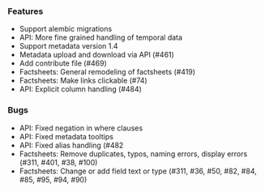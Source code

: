 ### Features
* Support alembic migrations
* API: More fine grained handling of temporal data
* Support metadata version 1.4
* Metadata upload and download via API (#461)
* Add contribute file (#469)
* Factsheets: General remodeling of factsheets (#419)
* Factsheets: Make links clickable (#74)
* API: Explicit column handling (#484)

### Bugs
* API: Fixed negation in where clauses
* API: Fixed metadata tooltips
* API: Fixed alias handling (#482
* Factsheets: Remove duplicates, typos, naming errors, display errors (#311, #401, #38, #100)  
* Factsheets: Change or add field text or type (#311, #36, #50, #82, #84, #85, #95, #94, #90)
